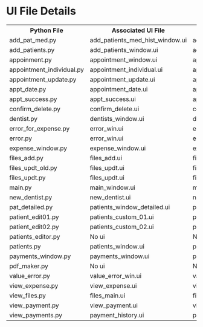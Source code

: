 # UI File Details

<table>
    <tr>
        <th>Python File</th>
        <th>Associated UI File</th>
        <th>Convereted pyc File</th>
    </tr>
    <tr>
        <td>add_pat_med.py</td>
        <td>add_patients_med_hist_window.ui</td>
        <td>add_pat_med_ui.py</td>
    </tr>
    <tr>
        <td>add_patients.py</td>
        <td>add_patients_window.ui</td>
        <td>add_patients_ui.py</td>
    </tr>
    <tr>
        <td>appoinment.py</td>
        <td>appointment_window.ui</td>
        <td>appointment_window_ui.py</td>
    </tr>
    <tr>
        <td>appointment_individual.py</td>
        <td>appointment_individual.ui</td>
        <td>appointment_individual_ui.py</td>
    </tr>
    <tr>
        <td>appointment_update.py</td>
        <td>appointment_update.ui</td>
        <td>appointment_update_ui.py</td>
    </tr>
    <tr>
        <td>appt_date.py</td>
        <td>appointment_date.ui</td>
        <td>appointment_date_ui.py</td>
    </tr>
    <tr>
        <td>appt_success.py</td>
        <td>appt_success.ui</td>
        <td>appt_success_ui.py</td>
    </tr>
    <tr>
        <td>confirm_delete.py</td>
        <td>confirm_delete.ui</td>
        <td>confirm_delete_ui.py</td>
    </tr>
    <tr>
        <td>dentist.py</td>
        <td>dentists_window.ui</td>
        <td>dentists_window_ui.py</td>
    </tr>
    <tr>
        <td>error_for_expense.py</td>
        <td>error_win.ui</td>
        <td>error_win_ui.py</td>
    </tr>
    <tr>
        <td>error.py</td>
        <td>error_win.ui</td>
        <td>error_win_ui.py</td>
    </tr>
    <tr>
        <td>expense_window.py</td>
        <td>expense_window.ui</td>
        <td>expense_window_ui.py</td>
    </tr>
    <tr>
        <td>files_add.py</td>
        <td>files_add.ui</td>
        <td>files_add_ui.py</td>
    </tr>
    <tr>
        <td>files_updt_old.py</td>
        <td>files_updt.ui</td>
        <td>files_updt_ui.py</td>
    </tr>
    <tr>
        <td>files_updt.py</td>
        <td>files_updt.ui</td>
        <td>files_updt_ui.py</td>
    </tr>
    <tr>
        <td>main.py</td>
        <td>main_window.ui</td>
        <td>main_window_ui.py</td>
    </tr>
    <tr>
        <td>new_dentist.py</td>
        <td>new_dentist.ui</td>
        <td>new_dentist_ui.py</td>
    </tr>
    <tr>
        <td>pat_detailed.py</td>
        <td>patients_window_detailed.ui</td>
        <td>patients_window_detailed_ui.py</td>
    </tr>
    <tr>
        <td>patient_edit01.py</td>
        <td>patients_custom_01.ui</td>
        <td>patients_custom_01_ui.py</td>
    </tr>
    <tr>
        <td>patient_edit02.py</td>
        <td>patients_custom_02.ui</td>
        <td>patients_custom_02_ui.py</td>
    </tr>
    <tr>
        <td>patients_editor.py</td>
        <td>No ui</td>
        <td>No ui</td>
    </tr>
    <tr>
        <td>patients.py</td>
        <td>patients_window.ui</td>
        <td>patients_window_ui.py</td>
    </tr>
    <tr>
        <td>payments_window.py</td>
        <td>payments_window.ui</td>
        <td>payments_window_ui.py</td>
    </tr>
    <tr>
        <td>pdf_maker.py</td>
        <td>No ui</td>
        <td>No ui</td>
    </tr>
    <tr>
        <td>value_error.py</td>
        <td>value_error_win.ui</td>
        <td>value_error_ui.py</td>
    </tr>
    <tr>
        <td>view_expense.py</td>
        <td>view_expense.ui</td>
        <td>view_expense_ui.py</td>
    </tr>
    <tr>
        <td>view_files.py</td>
        <td>files_main.ui</td>
        <td>files_main_ui.py</td>
    </tr>
    <tr>
        <td>view_payment.py</td>
        <td>view_payment.ui</td>
        <td>view_payment_ui.py</td>
    </tr>
    <tr>
        <td>view_payments.py</td>
        <td>payment_history.ui</td>
        <td>payment_history_ui.py</td>
    </tr>
</table>
